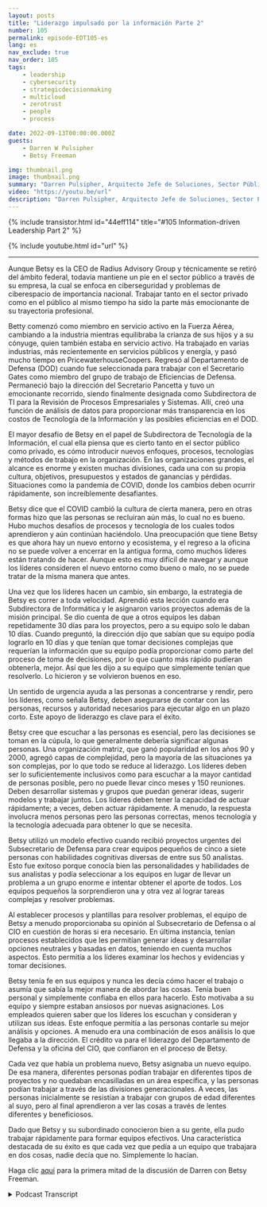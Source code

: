 ```yaml
---
layout: posts
title: "Liderazgo impulsado por la información Parte 2"
number: 105
permalink: episode-EDT105-es
lang: es
nav_exclude: true
nav_order: 105
tags:
    - leadership
    - cybersecurity
    - strategicdecisionmaking
    - multicloud
    - zerotrust
    - people
    - process

date: 2022-09-13T00:00:00.000Z
guests:
    - Darren W Pulsipher
    - Betsy Freeman

img: thumbnail.png
image: thumbnail.png
summary: "Darren Pulsipher, Arquitecto Jefe de Soluciones, Sector Público, Intel, continúa su conversación con Betsy Freeman, CEO de Radius Advisory Group, sobre su experiencia como líder impulsada por la información en los sectores público y privado. Parte dos de dos."
video: "https://youtu.be/url"
description: "Darren Pulsipher, Arquitecto Jefe de Soluciones, Sector Público, Intel, continúa su conversación con Betsy Freeman, CEO de Radius Advisory Group, sobre su experiencia como líder impulsada por la información en los sectores público y privado. Parte dos de dos."
---
```


<div>
{% include transistor.html id="44eff114" title="#105 Information-driven Leadership Part 2" %}

{% include youtube.html id="url" %}
</div>

---

Aunque Betsy es la CEO de Radius Advisory Group y técnicamente se retiró del ámbito federal, todavía mantiene un pie en el sector público a través de su empresa, la cual se enfoca en ciberseguridad y problemas de ciberespacio de importancia nacional. Trabajar tanto en el sector privado como en el público al mismo tiempo ha sido la parte más emocionante de su trayectoria profesional.

Betty comenzó como miembro en servicio activo en la Fuerza Aérea, cambiando a la industria mientras equilibraba la crianza de sus hijos y a su cónyuge, quien también estaba en servicio activo. Ha trabajado en varias industrias, más recientemente en servicios públicos y energía, y pasó mucho tiempo en PricewaterhouseCoopers. Regresó al Departamento de Defensa (DOD) cuando fue seleccionada para trabajar con el Secretario Gates como miembro del grupo de trabajo de Eficiencias de Defensa. Permaneció bajo la dirección del Secretario Pancetta y tuvo un emocionante recorrido, siendo finalmente designada como Subdirectora de TI para la Revisión de Procesos Empresariales y Sistemas. Allí, creó una función de análisis de datos para proporcionar más transparencia en los costos de Tecnología de la Información y las posibles eficiencias en el DOD.

El mayor desafío de Betsy en el papel de Subdirectora de Tecnología de la Información, el cual ella piensa que es cierto tanto en el sector público como privado, es cómo introducir nuevos enfoques, procesos, tecnologías y métodos de trabajo en la organización. En las organizaciones grandes, el alcance es enorme y existen muchas divisiones, cada una con su propia cultura, objetivos, presupuestos y estados de ganancias y pérdidas. Situaciones como la pandemia de COVID, donde los cambios deben ocurrir rápidamente, son increíblemente desafiantes.

Betsy dice que el COVID cambió la cultura de cierta manera, pero en otras formas hizo que las personas se recluiran aún más, lo cual no es bueno. Hubo muchos desafíos de procesos y tecnología de los cuales todos aprendieron y aún continúan haciéndolo. Una preocupación que tiene Betsy es que ahora hay un nuevo entorno y ecosistema, y el regreso a la oficina no se puede volver a encerrar en la antigua forma, como muchos líderes están tratando de hacer. Aunque esto es muy difícil de navegar y aunque los líderes consideren el nuevo entorno como bueno o malo, no se puede tratar de la misma manera que antes.

Una vez que los líderes hacen un cambio, sin embargo, la estrategia de Betsy es correr a toda velocidad. Aprendió esta lección cuando era Subdirectora de Informática y le asignaron varios proyectos además de la misión principal. Se dio cuenta de que a otros equipos les daban repetidamente 30 días para los proyectos, pero a su equipo solo le daban 10 días. Cuando preguntó, la dirección dijo que sabían que su equipo podía lograrlo en 10 días y que tenían que tomar decisiones complejas que requerían la información que su equipo podía proporcionar como parte del proceso de toma de decisiones, por lo que cuanto más rápido pudieran obtenerla, mejor. Así que les dijo a su equipo que simplemente tenían que resolverlo. Lo hicieron y se volvieron buenos en eso.

Un sentido de urgencia ayuda a las personas a concentrarse y rendir, pero los líderes, como señala Betsy, deben asegurarse de contar con las personas, recursos y autoridad necesarios para ejecutar algo en un plazo corto. Este apoyo de liderazgo es clave para el éxito.

Betsy cree que escuchar a las personas es esencial, pero las decisiones se toman en la cúpula, lo que generalmente debería significar algunas personas. Una organización matriz, que ganó popularidad en los años 90 y 2000, agregó capas de complejidad, pero la mayoría de las situaciones ya son complejas, por lo que todo se reduce al liderazgo. Los líderes deben ser lo suficientemente inclusivos como para escuchar a la mayor cantidad de personas posible, pero no puede llevar cinco meses y 150 reuniones. Deben desarrollar sistemas y grupos que puedan generar ideas, sugerir modelos y trabajar juntos. Los líderes deben tener la capacidad de actuar rápidamente; a veces, deben actuar rápidamente. A menudo, la respuesta involucra menos personas pero las personas correctas, menos tecnología y la tecnología adecuada para obtener lo que se necesita.

Betsy utilizó un modelo efectivo cuando recibió proyectos urgentes del Subsecretario de Defensa para crear equipos pequeños de cinco a siete personas con habilidades cognitivas diversas de entre sus 50 analistas. Esto fue exitoso porque conocía bien las personalidades y habilidades de sus analistas y podía seleccionar a los equipos en lugar de llevar un problema a un grupo enorme e intentar obtener el aporte de todos. Los equipos pequeños la sorprendieron una y otra vez al lograr tareas complejas y resolver problemas.

Al establecer procesos y plantillas para resolver problemas, el equipo de Betsy a menudo proporcionaba su opinión al Subsecretario de Defensa o al CIO en cuestión de horas si era necesario. En última instancia, tenían procesos establecidos que les permitían generar ideas y desarrollar opciones neutrales y basadas en datos, teniendo en cuenta muchos aspectos. Esto permitía a los líderes examinar los hechos y evidencias y tomar decisiones.

Betsy tenía fe en sus equipos y nunca les decía cómo hacer el trabajo o asumía que sabía la mejor manera de abordar las cosas. Tenía buen personal y simplemente confiaba en ellos para hacerlo. Esto motivaba a su equipo y siempre estaban ansiosos por nuevas asignaciones. Los empleados quieren saber que los líderes los escuchan y consideran y utilizan sus ideas. Este enfoque permitía a las personas contarle su mejor análisis y opciones. A menudo era una combinación de esos análisis lo que llegaba a la dirección. El crédito va para el liderazgo del Departamento de Defensa y la oficina del CIO, que confiaron en el proceso de Betsy.

Cada vez que había un problema nuevo, Betsy asignaba un nuevo equipo. De esa manera, diferentes personas podían trabajar en diferentes tipos de proyectos y no quedaban encasilladas en un área específica, y las personas podían trabajar a través de las divisiones generacionales. A veces, las personas inicialmente se resistían a trabajar con grupos de edad diferentes al suyo, pero al final aprendieron a ver las cosas a través de lentes diferentes y beneficiosos.

Dado que Betsy y su subordinado conocieron bien a su gente, ella pudo trabajar rápidamente para formar equipos efectivos. Una característica destacada de su éxito es que cada vez que pedía a un equipo que trabajara en dos cosas, nadie decía que no. Simplemente lo hacían.

Haga clic [aquí](episode-EDT104) para la primera mitad de la discusión de Darren con Betsy Freeman.



<details>
<summary> Podcast Transcript </summary>

<p></p>

</details>

